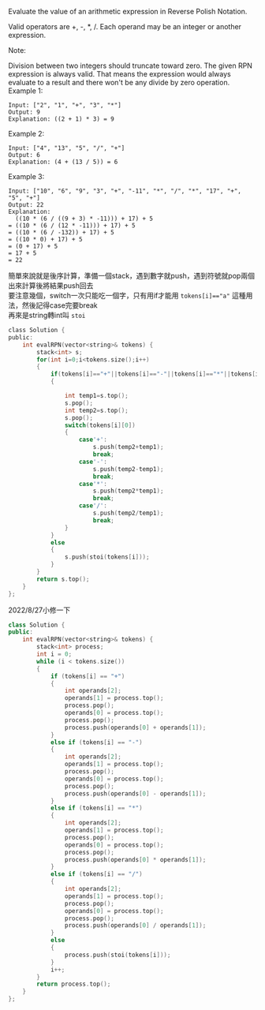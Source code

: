 Evaluate the value of an arithmetic expression in Reverse Polish Notation.

Valid operators are +, -, *, /. Each operand may be an integer or another expression.

Note:

Division between two integers should truncate toward zero.
The given RPN expression is always valid. That means the expression would always evaluate to a result and there won't be any divide by zero operation.
Example 1:
```
Input: ["2", "1", "+", "3", "*"]
Output: 9
Explanation: ((2 + 1) * 3) = 9
```
Example 2:
```
Input: ["4", "13", "5", "/", "+"]
Output: 6
Explanation: (4 + (13 / 5)) = 6
```
Example 3:
```
Input: ["10", "6", "9", "3", "+", "-11", "*", "/", "*", "17", "+", "5", "+"]
Output: 22
Explanation: 
  ((10 * (6 / ((9 + 3) * -11))) + 17) + 5
= ((10 * (6 / (12 * -11))) + 17) + 5
= ((10 * (6 / -132)) + 17) + 5
= ((10 * 0) + 17) + 5
= (0 + 17) + 5
= 17 + 5
= 22
```
簡單來說就是後序計算，準備一個stack，遇到數字就push，遇到符號就pop兩個出來計算後將結果push回去  
要注意幾個，switch一次只能吃一個字，只有用if才能用 ```tokens[i]=="a"``` 這種用法，然後記得case完要break  
再來是string轉int叫 ```stoi``` 

```c
class Solution {
public:
    int evalRPN(vector<string>& tokens) {
        stack<int> s;
        for(int i=0;i<tokens.size();i++)
        {
            if(tokens[i]=="+"||tokens[i]=="-"||tokens[i]=="*"||tokens[i]=="/")
            {

                int temp1=s.top();
                s.pop();
                int temp2=s.top();
                s.pop();
                switch(tokens[i][0])
                {
                    case'+':
                        s.push(temp2+temp1);
                        break;
                    case'-':
                        s.push(temp2-temp1);
                        break;
                    case'*':
                        s.push(temp2*temp1);
                        break;
                    case'/':
                        s.push(temp2/temp1);
                        break;
                }
            }
            else
            {
                s.push(stoi(tokens[i]));
            }
        }
        return s.top();
    }
};
```
2022/8/27小修一下
```c++
class Solution {
public:
    int evalRPN(vector<string>& tokens) {
        stack<int> process;
        int i = 0;
        while (i < tokens.size())
        {
            if (tokens[i] == "+")
            {
                int operands[2];
                operands[1] = process.top();
                process.pop();
                operands[0] = process.top();
                process.pop();
                process.push(operands[0] + operands[1]);
            }
            else if (tokens[i] == "-")
            {
                int operands[2];
                operands[1] = process.top();
                process.pop();
                operands[0] = process.top();
                process.pop();
                process.push(operands[0] - operands[1]);
            }
            else if (tokens[i] == "*")
            {
                int operands[2];
                operands[1] = process.top();
                process.pop();
                operands[0] = process.top();
                process.pop();
                process.push(operands[0] * operands[1]);
            }
            else if (tokens[i] == "/")
            {
                int operands[2];
                operands[1] = process.top();
                process.pop();
                operands[0] = process.top();
                process.pop();
                process.push(operands[0] / operands[1]);
            }
            else
            {
                process.push(stoi(tokens[i]));
            }
            i++;
        }
        return process.top();
    }
};
```
